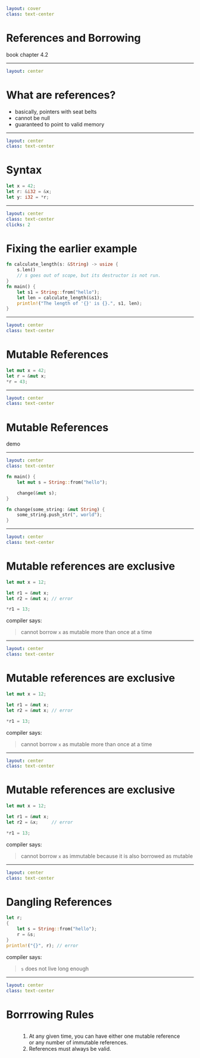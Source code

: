 ```yaml
layout: cover
class: text-center
```

# References and Borrowing

book chapter 4.2

<Nr />

---

```yaml
layout: center
```

# What are references?

- basically, pointers with seat belts
- cannot be null
- guaranteed to point to valid memory

<Nr />

---

```yaml
layout: center
class: text-center
```

# Syntax

```rust
let x = 42;
let r: &i32 = &x;
let y: i32 = *r;
```

<div
    style="background-color: red"
    class="h-0.8 rounded absolute top-77.5 left-124 w-10"
></div>
<div
    style="background-color: red"
    class="h-0.8 rounded absolute top-77.5 left-141 w-5"
></div>
<div
    style="background-color: red"
    class="h-0.8 rounded absolute top-83.5 left-138 w-4"
></div>

<Nr />

---

```yaml
layout: center
class: text-center
clicks: 2
```

# Fixing the earlier example

```rust {1,7|2-3|all}
fn calculate_length(s: &String) -> usize {
    s.len()
    // s goes out of scope, but its destructor is not run.
}
fn main() {
    let s1 = String::from("hello");
    let len = calculate_length(&s1);
    println!("The length of '{}' is {}.", s1, len);
}
```

<div
    style="background-color: red"
    class="h-0.8 rounded absolute top-54 left-112 w-3"
    v-click="[0,1]"
></div>
<div
    style="background-color: red"
    class="h-0.8 rounded absolute top-90 left-132 w-3"
    v-click="[0,1]"
></div>

<Nr />

---

```yaml
layout: center
class: text-center
```

# Mutable References

```rust
let mut x = 42;
let r = &mut x;
*r = 43;
```

<div
    style="background-color: red"
    class="h-0.8 rounded absolute top-78 left-114 w-11"
></div>

<Nr />

---

```yaml
layout: center
class: text-center
```

# Mutable References

demo

<Nr />

---

```yaml
layout: center
class: text-center
```

```rust
fn main() {
    let mut s = String::from("hello");

    change(&mut s);
}

fn change(some_string: &mut String) {
    some_string.push_str(", world");
}
```

<Nr />

---

```yaml
layout: center
class: text-center
```

# Mutable references are exclusive

```rust
let mut x = 12;

let r1 = &mut x;
let r2 = &mut x; // error

*r1 = 13;
```

compiler says:

> cannot borrow `x` as mutable more than once at a time

<Nr />

---

```yaml
layout: center
class: text-center
```

# Mutable references are exclusive

```rust {4}
let mut x = 12;

let r1 = &mut x;
let r2 = &mut x; // error

*r1 = 13;
```

compiler says:

> cannot borrow `x` as mutable more than once at a time

<Nr />

---

```yaml
layout: center
class: text-center
```

# Mutable references are exclusive

```rust {4}
let mut x = 12;

let r1 = &mut x;
let r2 = &x;     // error

*r1 = 13;
```

compiler says:

> cannot borrow `x` as immutable because it is also borrowed as mutable

<Nr />

---

```yaml
layout: center
class: text-center
```

# Dangling References

```rust
let r;
{
    let s = String::from("hello");
    r = &s;
}
println!("{}", r); // error
```

compiler says:

> `s` does not live long enough

<Nr />

---

```yaml
layout: center
class: text-center
```

# Borrrowing Rules

<div style="display: flex">
  <div style="flex-grow: 1"></div>
  <div style="text-align: left">
    <ol>
      <li>At any given time, you can have either one mutable reference<br/>
          or any number of immutable references.</li>
      <li>References must always be valid.</li>
    </ol>
  </div>
  <div style="flex-grow: 1"></div>
</div>

<Nr />
